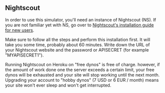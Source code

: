 ## Nightscout

In order to use this simulator, you'll need an instance of Nightscout (NS). If you are not familiar yet with NS, go over to [Nightscout's installation guide for new users](https://nightscout.github.io/nightscout/new_user).

Make sure to follow all the steps and perform this installation first. It will take you some time, probably about 60 minutes. Write down the URL of your Nightscout website and the password or APISECRET (for example "MYAPISECRET1").

Running Nightscout on Heroku on "free dynos" is free of charge. however, if the amount of work done one the server exceeds a certain limit, your free dynos will be exhausted and your site will stop working until the next month. Upgrading your account to "hobby dynos" (7 USD or 6 EUR / month) means your site won't ever sleep and won't get interrupted.